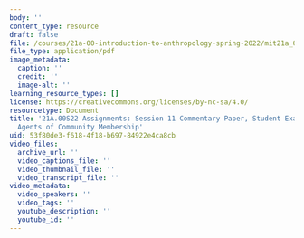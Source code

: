```yaml
---
body: ''
content_type: resource
draft: false
file: /courses/21a-00-introduction-to-anthropology-spring-2022/mit21a_00s22_sess11paper_ex2.pdf
file_type: application/pdf
image_metadata:
  caption: ''
  credit: ''
  image-alt: ''
learning_resource_types: []
license: https://creativecommons.org/licenses/by-nc-sa/4.0/
resourcetype: Document
title: '21A.00S22 Assignments: Session 11 Commentary Paper, Student Example 2: Memes:
  Agents of Community Membership'
uid: 53f80de3-f618-4f18-b697-84922e4ca8cb
video_files:
  archive_url: ''
  video_captions_file: ''
  video_thumbnail_file: ''
  video_transcript_file: ''
video_metadata:
  video_speakers: ''
  video_tags: ''
  youtube_description: ''
  youtube_id: ''
---
```


